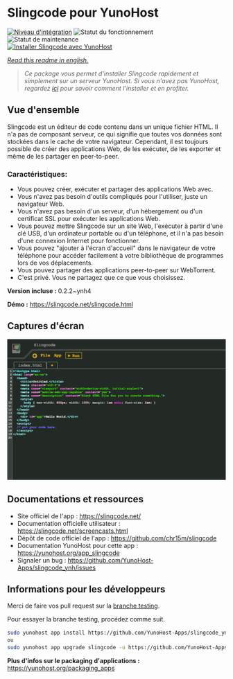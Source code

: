 <!--
N.B.: This README was automatically generated by https://github.com/YunoHost/apps/tree/master/tools/README-generator
It shall NOT be edited by hand.
-->

# Slingcode pour YunoHost

[![Niveau d'intégration](https://dash.yunohost.org/integration/slingcode.svg)](https://dash.yunohost.org/appci/app/slingcode) ![Statut du fonctionnement](https://ci-apps.yunohost.org/ci/badges/slingcode.status.svg) ![Statut de maintenance](https://ci-apps.yunohost.org/ci/badges/slingcode.maintain.svg)  
[![Installer Slingcode avec YunoHost](https://install-app.yunohost.org/install-with-yunohost.svg)](https://install-app.yunohost.org/?app=slingcode)

*[Read this readme in english.](./README.md)*

> *Ce package vous permet d'installer Slingcode rapidement et simplement sur un serveur YunoHost.
Si vous n'avez pas YunoHost, regardez [ici](https://yunohost.org/#/install) pour savoir comment l'installer et en profiter.*

## Vue d'ensemble

Slingcode est un éditeur de code contenu dans un unique fichier HTML. Il n'a pas de composant serveur, ce qui signifie que toutes vos données sont stockées dans le cache de votre navigateur. Cependant, il est toujours possible de créer des applications Web, de les exécuter, de les exporter et même de les partager en peer-to-peer.

### Caractéristiques:

- Vous pouvez créer, exécuter et partager des applications Web avec.
- Vous n'avez pas besoin d'outils compliqués pour l'utiliser, juste un navigateur Web.
- Vous n'avez pas besoin d'un serveur, d'un hébergement ou d'un certificat SSL pour exécuter les applications Web.
- Vous pouvez mettre Slingcode sur un site Web, l'exécuter à partir d'une clé USB, d'un ordinateur portable ou d'un téléphone, et il n'a pas besoin d'une connexion Internet pour fonctionner.
- Vous pouvez "ajouter à l'écran d'accueil" dans le navigateur de votre téléphone pour accéder facilement à votre bibliothèque de programmes lors de vos déplacements.
- Vous pouvez partager des applications peer-to-peer sur WebTorrent.
- C'est privé. Vous ne partagez que ce que vous choisissez. 


**Version incluse :** 0.2.2~ynh4

**Démo :** https://slingcode.net/slingcode.html

## Captures d'écran

![Capture d'écran de Slingcode](./doc/screenshots/Screenshot.png)

## Documentations et ressources

* Site officiel de l'app : <https://slingcode.net/>
* Documentation officielle utilisateur : <https://slingcode.net/screencasts.html>
* Dépôt de code officiel de l'app : <https://github.com/chr15m/slingcode>
* Documentation YunoHost pour cette app : <https://yunohost.org/app_slingcode>
* Signaler un bug : <https://github.com/YunoHost-Apps/slingcode_ynh/issues>

## Informations pour les développeurs

Merci de faire vos pull request sur la [branche testing](https://github.com/YunoHost-Apps/slingcode_ynh/tree/testing).

Pour essayer la branche testing, procédez comme suit.

``` bash
sudo yunohost app install https://github.com/YunoHost-Apps/slingcode_ynh/tree/testing --debug
ou
sudo yunohost app upgrade slingcode -u https://github.com/YunoHost-Apps/slingcode_ynh/tree/testing --debug
```

**Plus d'infos sur le packaging d'applications :** <https://yunohost.org/packaging_apps>

